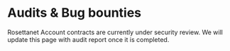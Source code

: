 # Audits & Bug bounties

Rosettanet Account contracts are currently under security review. We will update this page with audit report once it is completed.